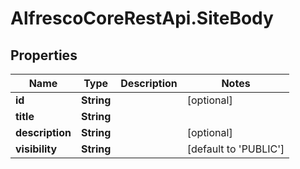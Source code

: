 # AlfrescoCoreRestApi.SiteBody

## Properties
Name | Type | Description | Notes
------------ | ------------- | ------------- | -------------
**id** | **String** |  | [optional]
**title** | **String** |  |
**description** | **String** |  | [optional]
**visibility** | **String** |  | [default to 'PUBLIC']


